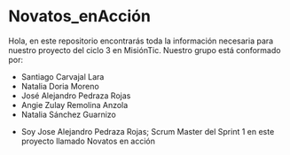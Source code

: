 # Novatos_enAcción
Hola, en este repositorio encontrarás toda la información necesaria para nuestro proyecto del ciclo 3 en MisiónTic.
Nuestro grupo está conformado por:
* Santiago Carvajal Lara  
* Natalia Doria Moreno   
* José Alejandro Pedraza Rojas  
* Angie Zulay Remolina Anzola 
* Natalia Sánchez Guarnizo


- Soy Jose Alejandro Pedraza Rojas; Scrum Master del Sprint 1 en este proyecto llamado Novatos en acción

